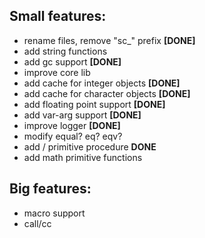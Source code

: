 Small features:
---------------
+ rename files, remove "sc_" prefix **[DONE]**
+ add string functions
+ add gc support **[DONE]**
+ improve core lib
+ add cache for integer objects **[DONE]**
+ add cache for character objects **[DONE]**
+ add floating point support **[DONE]**
+ add var-arg support **[DONE]**
+ improve logger **[DONE]**
+ modify equal? eq? eqv?
+ add / primitive procedure **DONE**
+ add math primitive functions

Big features:
------
+ macro support
+ call/cc
